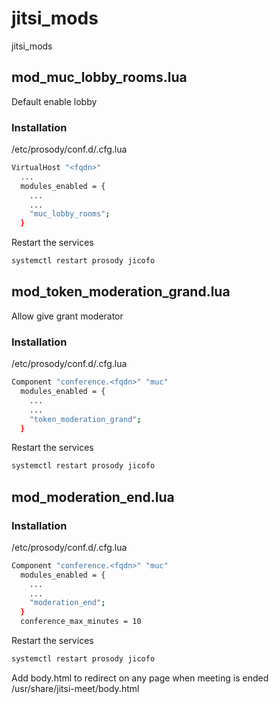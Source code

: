 # jitsi_mods
jitsi_mods


## mod_muc_lobby_rooms.lua
Default enable lobby

### Installation


/etc/prosody/conf.d/<fqdn>.cfg.lua

```bash
VirtualHost "<fqdn>"
  ...
  modules_enabled = {
    ...
    ...
    "muc_lobby_rooms";
  }
```
Restart the services

```bash
systemctl restart prosody jicofo
```

## mod_token_moderation_grand.lua
  Allow give grant moderator 
  
### Installation


/etc/prosody/conf.d/<fqdn>.cfg.lua

```bash
Component "conference.<fqdn>" "muc"
  modules_enabled = {
    ...
    ...
    "token_moderation_grand";
  }
```
Restart the services

```bash
systemctl restart prosody jicofo
```

## mod_moderation_end.lua

### Installation


/etc/prosody/conf.d/<fqdn>.cfg.lua

```bash
Component "conference.<fqdn>" "muc"
  modules_enabled = {
    ...
    ...
    "moderation_end";
  }
  conference_max_minutes = 10
```
Restart the services

```bash
systemctl restart prosody jicofo
```
Add body.html to redirect on any page when meeting is ended
/usr/share/jitsi-meet/body.html 
